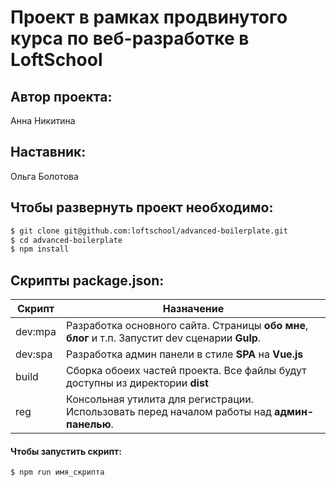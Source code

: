 ﻿# Проект в рамках продвинутого курса по веб-разработке в LoftSchool

## Автор проекта:
Анна Никитина
 ## Наставник:
Ольга Болотова
 ##  Чтобы развернуть проект необходимо:
```sh
$ git clone git@github.com:loftschool/advanced-boilerplate.git
$ cd advanced-boilerplate
$ npm install
```
 ## Скрипты package.json:
 | Скрипт | Назначение |
| ------ | ------ |
| dev:mpa | Разработка основного сайта. Страницы **обо мне**, **блог** и т.п. Запустит dev сценарии **Gulp**. |
| dev:spa | Разработка админ панели в стиле **SPA** на **Vue.js** |
| build  | Сборка обоеих частей проекта. Все файлы будут доступны из директории **dist** |
| reg | Консольная утилита для регистрации. Использовать перед началом работы над **админ-панелью**. |
 #### Чтобы запустить скрипт:
```sh
$ npm run имя_скрипта
```
